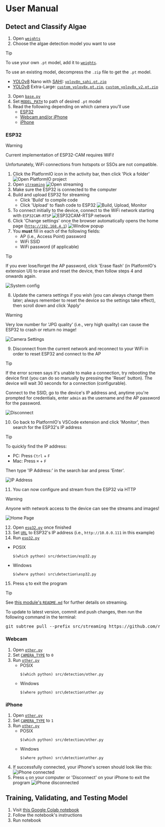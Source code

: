 # User Manual
## Detect and Classify Algae
1. Open [`weights`](/weights)
2. Choose the algae detection model you want to use

> [!TIP]
> To use your own `.pt` model, add it to [`weights`](/weights).
>
> To use an existing model, decompress the `.zip` file to get the `.pt` model.
> * [YOLOv8](https://docs.ultralytics.com/models/yolov8) Nano with [SAHI](https://docs.ultralytics.com/guides/sahi-tiled-inference): [`yolov8n_sahi.pt.zip`](/weights/yolov8n_sahi.pt.zip)
> * [YOLOv8](https://docs.ultralytics.com/models/yolov8) Extra-Large: [`custom_yolov8x.pt.zip`](/weights/custom_yolov8x.pt.zip), [`custom_yolov8x_v2.pt.zip`](/weights/custom_yolov8x_v2.pt.zip)

3. Open [`base.py`](/src/detection/base.py)
4. Set [`MODEL_PATH`](/src/detection/base.py#L20) to path of desired `.pt` model
5. Read the following depending on which camera you'll use
   * [ESP32](#esp32)
   * [Webcam and/or iPhone](#webcam)
   * [iPhone](#iphone)

### ESP32
> [!WARNING]
> Current implementation of ESP32-CAM requires WiFi!
>
> Unfortunately, WiFi connections from hotspots or SSOs are not compatible.

1. Click the PlatformIO icon in the activity bar, then click 'Pick a folder'
   ![Open PlatformIO project](/src/assets/esp32/platformio_folder.png)
2. Open [`streaming`](/src/streaming)
   ![Open `streaming`](/src/assets/esp32/open_streaming.png)
3. Make sure the ESP32 is connected to the computer
4. Build and upload ESP32 for streaming
   - Click 'Build' to compile code
   - Click 'Upload' to flash code to ESP32
   ![Build, Upload, Monitor](/src/assets/esp32/build_upload_monitor.png)
5. To connect initially to the device, connect to the WiFi network starting with `ESP32CAM-RTSP`
   ![`ESP32CAM-RTSP` network](/src/assets/esp32/choose_ap.png)
6. Click 'Change settings' once the browser automatically opens the home page ([`http://192.168.4.1`](http://192.168.4.1))
   ![Window popup](/src/assets/esp32/ap_popup.png)
7. You **must** fill in each of the following fields:
   - AP (i.e., Access Point) password
   - WiFi SSID
   - WiFi password (if applicable)

> [!TIP]
> If you ever lose/forget the AP password, click 'Erase flash' (in PlatformIO's extension UI) to erase and reset the device, then follow steps 4 and onwards again.

![System config](/src/assets/esp32/init_config.png)

8. Update the camera settings if you wish (you can always change them later; always remember to reset the device so the settings take effect), then scroll down and click 'Apply'

> [!WARNING]
> Very low number for 'JPG quality' (i.e., very high quality) can cause the ESP32 to crash or return no image!

![Camera Settings](/src/assets/esp32/config.png)

9. Disconnect from the current network and reconnect to your WiFi in order to reset ESP32 and connect to the AP

> [!TIP]
> If the error screen says it's unable to make a connection, try rebooting the device first (you can do so manually by pressing the 'Reset' button). The device will wait 30 seconds for a connection (configurable).
>
> Connect to the SSID, go to the device's IP address and, anytime you're prompted for credentials, enter `admin` as the username and the AP password for the password.
<!-- Img of reset button on ESP32 -->

![Disconnect](/src/assets/esp32/disconnect.png)

10. Go back to PlatformIO's VSCode extension and click 'Monitor', then search for the ESP32's IP address

> [!TIP]
> To quickly find the IP address:
> - PC: Press `Ctrl` + `F`
> - Mac: Press `⌘` + `F`
>
> Then type 'IP Address:' in the search bar and press 'Enter'.

<img alt="IP Address" src="/src/assets/esp32/esp32_ip.png">

11. You can now configure and stream from the ESP32 via HTTP

> [!WARNING]
> Anyone with network access to the device can see the streams and images!

![Home Page](/src/assets/esp32/index.png)

12. Open [`esp32.py`](/src/detection/esp32.py) once finished
13. Set [`URL`](/src/detection/esp32.py#L3) to ESP32's IP address (i.e., `http://10.0.0.111` in this example)
14. Run [`esp32.py`](/src/detection/esp32.py)
   * POSIX
      ```
      $(which python) src/detection/esp32.py
      ```
   * Windows
      ```
      $(where python) src\detection\esp32.py
      ```
15. Press `q` to exit the program

> [!TIP]
> See [this module's `README.md`](https://github.com/rzeldent/esp32cam-rtsp) for further details on streaming.
>
> To update to latest version, commit and push changes, then run the following command in the terminal:
> <pre>git subtree pull --prefix src/streaming https://github.com/rzeldent/esp32cam-rtsp.git develop --squash</pre>

### Webcam
1. Open [`other.py`](/src/detection/other.py)
2. Set [`CAMERA_TYPE`](/src/detection/other.py#L3) to `0`
3. Run [`other.py`](/src/detection/other.py)
   * POSIX
      ```
      $(which python) src/detection/other.py
      ```
   * Windows
      ```
      $(where python) src\detection\other.py
      ```

### iPhone
1. Open [`other.py`](/src/detection/other.py)
2. Set [`CAMERA_TYPE`](/src/detection/other.py#L3) to `1`
3. Run [`other.py`](/src/detection/other.py)
   * POSIX
      ```
      $(which python) src/detection/other.py
      ```
   * Windows
      ```
      $(where python) src\detection\other.py
      ```
4. If successfully connected, your iPhone's screen should look like this:
   ![iPhone connected](/src/assets/iphone/iphone_ui_connect.png)
5. Press `q` on your computer or 'Disconnect' on your iPhone to exit the program
   ![iPhone disconnected](/src/assets/iphone/iphone_ui_disconnect.png)

## Training, Validating, and Testing Model
1. Visit [this Google Colab notebook](https://colab.research.google.com/drive/19X4aGWTeXQbgEKVteR9qrgit67jNxkmJ)
2. Follow the notebook's instructions
3. Run notebook